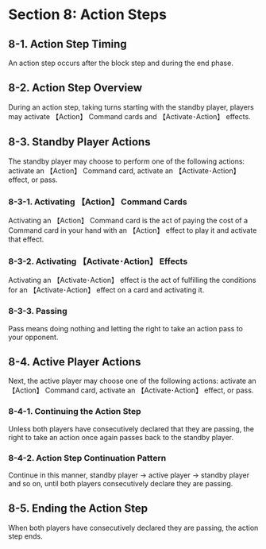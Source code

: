 # Section 8: Action Steps

## 8-1. Action Step Timing
An action step occurs after the block step and during the end phase.

## 8-2. Action Step Overview
During an action step, taking turns starting with the standby player, players may activate 【Action】 Command cards and 【Activate･Action】 effects.

## 8-3. Standby Player Actions
The standby player may choose to perform one of the following actions: activate an 【Action】 Command card, activate an 【Activate･Action】 effect, or pass.

### 8-3-1. Activating 【Action】 Command Cards
Activating an 【Action】 Command card is the act of paying the cost of a Command card in your hand with an 【Action】 effect to play it and activate that effect.

### 8-3-2. Activating 【Activate･Action】 Effects
Activating an 【Activate･Action】 effect is the act of fulfilling the conditions for an 【Activate･Action】 effect on a card and activating it.

### 8-3-3. Passing
Pass means doing nothing and letting the right to take an action pass to your opponent.

## 8-4. Active Player Actions
Next, the active player may choose one of the following actions: activate an 【Action】 Command card, activate an 【Activate･Action】 effect, or pass.

### 8-4-1. Continuing the Action Step
Unless both players have consecutively declared that they are passing, the right to take an action once again passes back to the standby player.

### 8-4-2. Action Step Continuation Pattern
Continue in this manner, standby player → active player → standby player and so on, until both players consecutively declare they are passing.

## 8-5. Ending the Action Step
When both players have consecutively declared they are passing, the action step ends.
